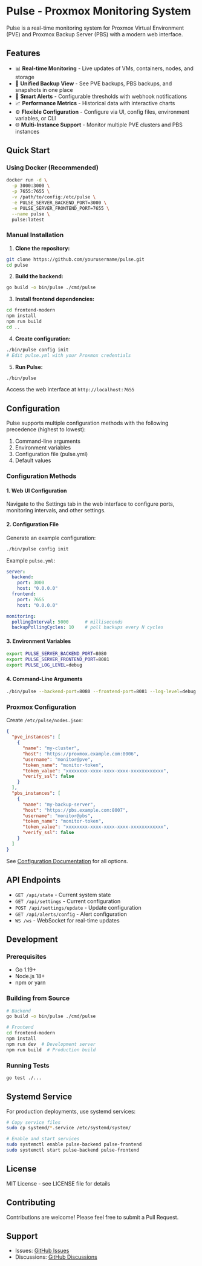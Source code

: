 # Pulse - Proxmox Monitoring System

Pulse is a real-time monitoring system for Proxmox Virtual Environment (PVE) and Proxmox Backup Server (PBS) with a modern web interface.

## Features

- 📊 **Real-time Monitoring** - Live updates of VMs, containers, nodes, and storage
- 💾 **Unified Backup View** - See PVE backups, PBS backups, and snapshots in one place
- 🚨 **Smart Alerts** - Configurable thresholds with webhook notifications
- 📈 **Performance Metrics** - Historical data with interactive charts
- ⚙️ **Flexible Configuration** - Configure via UI, config files, environment variables, or CLI
- 🌐 **Multi-Instance Support** - Monitor multiple PVE clusters and PBS instances

## Quick Start

### Using Docker (Recommended)

```bash
docker run -d \
  -p 3000:3000 \
  -p 7655:7655 \
  -v /path/to/config:/etc/pulse \
  -e PULSE_SERVER_BACKEND_PORT=3000 \
  -e PULSE_SERVER_FRONTEND_PORT=7655 \
  --name pulse \
  pulse:latest
```

### Manual Installation

1. **Clone the repository:**
```bash
git clone https://github.com/yourusername/pulse.git
cd pulse
```

2. **Build the backend:**
```bash
go build -o bin/pulse ./cmd/pulse
```

3. **Install frontend dependencies:**
```bash
cd frontend-modern
npm install
npm run build
cd ..
```

4. **Create configuration:**
```bash
./bin/pulse config init
# Edit pulse.yml with your Proxmox credentials
```

5. **Run Pulse:**
```bash
./bin/pulse
```

Access the web interface at `http://localhost:7655`

## Configuration

Pulse supports multiple configuration methods with the following precedence (highest to lowest):

1. Command-line arguments
2. Environment variables
3. Configuration file (pulse.yml)
4. Default values

### Configuration Methods

#### 1. Web UI Configuration
Navigate to the Settings tab in the web interface to configure ports, monitoring intervals, and other settings.

#### 2. Configuration File
Generate an example configuration:
```bash
./bin/pulse config init
```

Example `pulse.yml`:
```yaml
server:
  backend:
    port: 3000
    host: "0.0.0.0"
  frontend:
    port: 7655
    host: "0.0.0.0"

monitoring:
  pollingInterval: 5000      # milliseconds
  backupPollingCycles: 10    # poll backups every N cycles
```

#### 3. Environment Variables
```bash
export PULSE_SERVER_BACKEND_PORT=8080
export PULSE_SERVER_FRONTEND_PORT=8081
export PULSE_LOG_LEVEL=debug
```

#### 4. Command-Line Arguments
```bash
./bin/pulse --backend-port=8080 --frontend-port=8081 --log-level=debug
```

### Proxmox Configuration

Create `/etc/pulse/nodes.json`:
```json
{
  "pve_instances": [
    {
      "name": "my-cluster",
      "host": "https://proxmox.example.com:8006",
      "username": "monitor@pve",
      "token_name": "monitor-token",
      "token_value": "xxxxxxxx-xxxx-xxxx-xxxx-xxxxxxxxxxxx",
      "verify_ssl": false
    }
  ],
  "pbs_instances": [
    {
      "name": "my-backup-server",
      "host": "https://pbs.example.com:8007",
      "username": "monitor@pbs",
      "token_name": "monitor-token",
      "token_value": "xxxxxxxx-xxxx-xxxx-xxxx-xxxxxxxxxxxx",
      "verify_ssl": false
    }
  ]
}
```

See [Configuration Documentation](docs/CONFIGURATION.md) for all options.

## API Endpoints

- `GET /api/state` - Current system state
- `GET /api/settings` - Current configuration
- `POST /api/settings/update` - Update configuration
- `GET /api/alerts/config` - Alert configuration
- `WS /ws` - WebSocket for real-time updates

## Development

### Prerequisites
- Go 1.19+
- Node.js 18+
- npm or yarn

### Building from Source

```bash
# Backend
go build -o bin/pulse ./cmd/pulse

# Frontend
cd frontend-modern
npm install
npm run dev  # Development server
npm run build  # Production build
```

### Running Tests

```bash
go test ./...
```

## Systemd Service

For production deployments, use systemd services:

```bash
# Copy service files
sudo cp systemd/*.service /etc/systemd/system/

# Enable and start services
sudo systemctl enable pulse-backend pulse-frontend
sudo systemctl start pulse-backend pulse-frontend
```

## License

MIT License - see LICENSE file for details

## Contributing

Contributions are welcome! Please feel free to submit a Pull Request.

## Support

- Issues: [GitHub Issues](https://github.com/yourusername/pulse/issues)
- Discussions: [GitHub Discussions](https://github.com/yourusername/pulse/discussions)